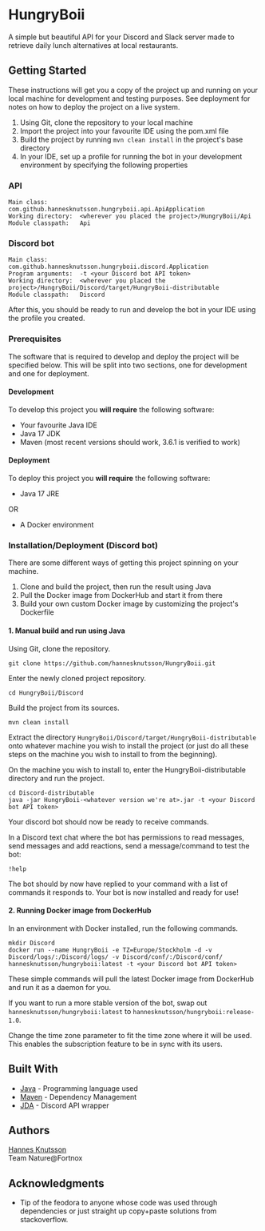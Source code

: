 <!--
This README is viciously stolen from https://gist.github.com/PurpleBooth/109311bb0361f32d87a2
-->

# HungryBoii

A simple but beautiful API for your Discord and Slack server made to retrieve daily lunch alternatives at local restaurants.

## Getting Started

These instructions will get you a copy of the project up and running on your local machine for development and testing purposes. See deployment for notes on how to deploy the project on a live system.

1. Using Git, clone the repository to your local machine
2. Import the project into your favourite IDE using the pom.xml file
3. Build the project by running ```mvn clean install``` in the project's base directory
4. In your IDE, set up a profile for running the bot in your development environment by specifying the following properties

### API
```
Main class:         com.github.hannesknutsson.hungryboii.api.ApiApplication
Working directory:  <wherever you placed the project>/HungryBoii/Api
Module classpath:   Api
```

### Discord bot
```
Main class:         com.github.hannesknutsson.hungryboii.discord.Application
Program arguments:  -t <your Discord bot API token>
Working directory:  <wherever you placed the project>/HungryBoii/Discord/target/HungryBoii-distributable
Module classpath:   Discord
```

After this, you should be ready to run and develop the bot in your IDE using the profile you created.

### Prerequisites

The software that is required to develop and deploy the project will be specified below. This will be split into two sections, one for development and one for deployment.

#### Development

To develop this project you **will require** the following software:

* Your favourite Java IDE
* Java 17 JDK
* Maven (most recent versions should work, 3.6.1 is verified to work)


#### Deployment

To deploy this project you **will require** the following software:

* Java 17 JRE

OR

* A Docker environment

### Installation/Deployment (Discord bot)

There are some different ways of getting this project spinning on your machine.

1. Clone and build the project, then run the result using Java
2. Pull the Docker image from DockerHub and start it from there
3. Build your own custom Docker image by customizing the project's Dockerfile

#### 1. Manual build and run using Java

Using Git, clone the repository.

```
git clone https://github.com/hannesknutsson/HungryBoii.git
```

Enter the newly cloned project repository.

```
cd HungryBoii/Discord
```

Build the project from its sources.

```
mvn clean install
```

Extract the directory ```HungryBoii/Discord/target/HungryBoii-distributable``` onto whatever machine you wish to install the project (or just do all these steps on the machine you wish to install to from the beginning).

On the machine you wish to install to, enter the HungryBoii-distributable directory and run the project.

```
cd Discord-distributable
java -jar HungryBoii-<whatever version we're at>.jar -t <your Discord bot API token>
```

Your discord bot should now be ready to receive commands.

In a Discord text chat where the bot has permissions to read messages, send messages and add reactions, send a message/command to test the bot:

```
!help
```

The bot should by now have replied to your command with a list of commands it responds to. Your bot is now installed and ready for use!
 
#### 2. Running Docker image from DockerHub

In an environment with Docker installed, run the following commands.

```
mkdir Discord
docker run --name HungryBoii -e TZ=Europe/Stockholm -d -v Discord/logs/:/Discord/logs/ -v Discord/conf/:/Discord/conf/ hannesknutsson/hungryboii:latest -t <your Discord bot API token>
```

These simple commands will pull the latest Docker image from DockerHub and run it as a daemon for you.

If you want to run a more stable version of the bot, swap out ```hannesknutsson/hungryboii:latest``` to ```hannesknutsson/hungryboii:release-1.0```.

Change the time zone parameter to fit the time zone where it will be used. This enables the subscription feature to be in sync with its users.
<!--

Here starts the comment of eternal shame.
If anyone wants to criticise me for not having done this part of the project, I welcome you to do your part!

## Running the tests

Explain how to run the automated tests for this system

### Break down into end to end tests

Explain what these tests test and why

```
Give an example
```

### And coding style tests

Explain what these tests test and why

```
Give an example
```

-->

## Built With

* [Java](https://www.java.com/) - Programming language used
* [Maven](https://maven.apache.org/) - Dependency Management
* [JDA](https://github.com/DV8FromTheWorld/JDA) - Discord API wrapper

<!--

More commenting out for the peeky people who might be inspecting sources

## Contributing

Please read [CONTRIBUTING.md](https://gist.github.com/PurpleBooth/b24679402957c63ec426) for details on our code of conduct, and the process for submitting pull requests to us.

## Versioning

We use [SemVer](http://semver.org/) for versioning. For the versions available, see the [tags on this repository](https://github.com/your/project/tags). 

-->

## Authors

[Hannes Knutsson](https://www.github.com/hannesknutsson)  
Team Nature@Fortnox

## Acknowledgments

* Tip of the feodora to anyone whose code was used through dependencies or just straight up copy+paste solutions from stackoverflow.
